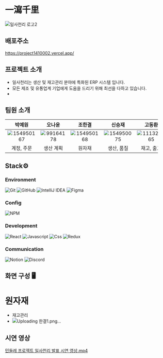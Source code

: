 # 一瀉千里

![일사천리 로고2](https://github.com/HMDandelion/project1-4-1000-2_back/assets/154950075/9f5ca9da-10e6-483e-8867-6387d155c029)


## 배포주소
https://project1410002.vercel.app/


## 프로젝트 소개

- 일사천리는 생산 및 재고관리 분야에 특화된 ERP 시스템 입니다.
- 모든 제조 및 유통업계 기업에게 도움을 드리기 위해 최선을 다하고 있습니다.
- 

## 팀원 소개

|                                                            박예원                                                            |                                                           오나윤                                                            |                                                            조한결                                                            |                                                            신승재                                                            |                                                            고동환                                                            |    
|:-------------------------------------------------------------------------------------------------------------------------:|:------------------------------------------------------------------------------------------------------------------------:|:-------------------------------------------------------------------------------------------------------------------------:|:-------------------------------------------------------------------------------------------------------------------------:|:-------------------------------------------------------------------------------------------------------------------------:| 
| ![154950167](https://github.com/HMDandelion/project1-4-1000-2_back/assets/154950075/dd5715e7-9c8d-415f-b137-7f58cb7c36be) | ![99164178](https://github.com/HMDandelion/project1-4-1000-2_back/assets/154950075/a517679d-b114-437b-940d-9e75ccbaf905) | ![154950168](https://github.com/HMDandelion/project1-4-1000-2_back/assets/154950075/151fe6a1-1dc5-416d-a4d8-b5a4f6648535) | ![154950075](https://github.com/HMDandelion/project1-4-1000-2_back/assets/154950075/8c16e8ec-733c-4fb4-b7ad-c220f6bd8ae8) | ![111329365](https://github.com/HMDandelion/project1-4-1000-2_back/assets/154950075/53098962-b3e6-4146-9019-42a8a80b8726) |
|                                                          계정, 주문                                                           |                                                          생산 계획                                                           |                                                            원자재                                                            |                                                          생산, 품질                                                           |                                                          재고, 출고                                                           |


## Stack⚙️


### Environment

![Git](https://img.shields.io/badge/Git-F05032?style=flat-square&logo=git&logoColor=white)
![GitHub](https://img.shields.io/badge/GitHub-181717?style=flat-square&logo=github&logoColor=white)
![IntelliJ IDEA](https://img.shields.io/badge/IntelliJ_IDEA-000000?style=flat-square&logo=intellij-idea&logoColor=white)
![Figma](https://img.shields.io/badge/Figma-F24E1E?style=flat-square&logo=figma&logoColor=white)

### Config
![NPM](https://img.shields.io/badge/NPM-CB3837?style=flat-square&logo=npm&logoColor=white)

### Development

![React](https://img.shields.io/badge/react-61DAFB?style=for-the-badge&logo=react&logoColor=black)
![Javascript](https://img.shields.io/badge/javascript-F7DF1E?style=for-the-badge&logo=javascript&logoColor=black)
![Css](https://img.shields.io/badge/css-1572B6?style=for-the-badge&logo=css3&logoColor=white)
![Redux](https://img.shields.io/badge/redux-764ABC?style=for-the-badge&logo=redux&logoColor=black)

### Communication

![Notion](https://img.shields.io/badge/Notion-000000?style=flat-square&logo=notion&logoColor=white)
![Discord](https://img.shields.io/badge/Discord-5865F2?style=flat-square&logo=discord&logoColor=white)


## 화면 구성 🖥️
# 원자재
- 재고관리
- ![Uploading 한결1.png…]()


## 시연 영상
[민들레 프로젝트 일사천리 발표 시연 영상.mp4](https://prod-files-secure.s3.us-west-2.amazonaws.com/2ed584e0-2b03-4eac-8d4b-4490d601f1ba/c6ce6240-bcb7-4dbe-9ed1-ea783d892b4f/%E1%84%86%E1%85%B5%E1%86%AB%E1%84%83%E1%85%B3%E1%86%AF%E1%84%85%E1%85%A6_%E1%84%91%E1%85%B3%E1%84%85%E1%85%A9%E1%84%8C%E1%85%A6%E1%86%A8%E1%84%90%E1%85%B3_%E1%84%8B%E1%85%B5%E1%86%AF%E1%84%89%E1%85%A1%E1%84%8E%E1%85%A5%E1%86%AB%E1%84%85%E1%85%B5_%E1%84%87%E1%85%A1%E1%86%AF%E1%84%91%E1%85%AD_%E1%84%89%E1%85%B5%E1%84%8B%E1%85%A7%E1%86%AB_%E1%84%8B%E1%85%A7%E1%86%BC%E1%84%89%E1%85%A1%E1%86%BC.mp4)


